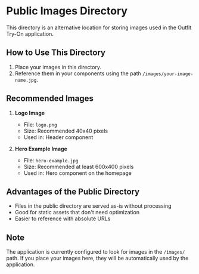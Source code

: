 # Public Images Directory

This directory is an alternative location for storing images used in the Outfit Try-On application.

## How to Use This Directory

1. Place your images in this directory.
2. Reference them in your components using the path `/images/your-image-name.jpg`.

## Recommended Images

1. **Logo Image**
   - File: `logo.png`
   - Size: Recommended 40x40 pixels
   - Used in: Header component

2. **Hero Example Image**
   - File: `hero-example.jpg`
   - Size: Recommended at least 600x400 pixels
   - Used in: Hero component on the homepage

## Advantages of the Public Directory

- Files in the public directory are served as-is without processing
- Good for static assets that don't need optimization
- Easier to reference with absolute URLs

## Note

The application is currently configured to look for images in the `/images/` path. If you place your images here, they will be automatically used by the application. 